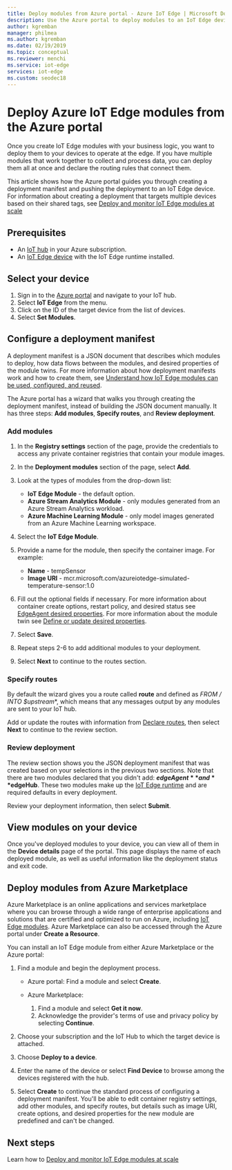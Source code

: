 ```yaml
---
title: Deploy modules from Azure portal - Azure IoT Edge | Microsoft Docs 
description: Use the Azure portal to deploy modules to an IoT Edge device
author: kgremban
manager: philmea
ms.author: kgremban
ms.date: 02/19/2019
ms.topic: conceptual
ms.reviewer: menchi
ms.service: iot-edge
services: iot-edge
ms.custom: seodec18
---
```


# Deploy Azure IoT Edge modules from the Azure portal

Once you create IoT Edge modules with your business logic, you want to deploy them to your devices to operate at the edge. If you have multiple modules that work together to collect and process data, you can deploy them all at once and declare the routing rules that connect them.

This article shows how the Azure portal guides you through creating a deployment manifest and pushing the deployment to an IoT Edge device. For information about creating a deployment that targets multiple devices based on their shared tags, see [Deploy and monitor IoT Edge modules at scale](how-to-deploy-monitor.md)

## Prerequisites

* An [IoT hub](../iot-hub/iot-hub-create-through-portal.md) in your Azure subscription.
* An [IoT Edge device](how-to-register-device-portal.md) with the IoT Edge runtime installed.

## Select your device

1. Sign in to the [Azure portal](https://portal.azure.com) and navigate to your IoT hub.
1. Select **IoT Edge** from the menu.
1. Click on the ID of the target device from the list of devices.
1. Select **Set Modules**.

## Configure a deployment manifest

A deployment manifest is a JSON document that describes which modules to deploy, how data flows between the modules, and desired properties of the module twins. For more information about how deployment manifests work and how to create them, see [Understand how IoT Edge modules can be used, configured, and reused](module-composition.md).

The Azure portal has a wizard that walks you through creating the deployment manifest, instead of building the JSON document manually. It has three steps: **Add modules**, **Specify routes**, and **Review deployment**.

### Add modules

1. In the **Registry settings** section of the page, provide the credentials to access any private container registries that contain your module images.

1. In the **Deployment modules** section of the page, select **Add**.

1. Look at the types of modules from the drop-down list:

   * **IoT Edge Module** - the default option.
   * **Azure Stream Analytics Module** - only modules generated from an Azure Stream Analytics workload.
   * **Azure Machine Learning Module** - only model images generated from an Azure Machine Learning workspace.

1. Select the **IoT Edge Module**.

1. Provide a name for the module, then specify the container image. For example:

   * **Name** - tempSensor
   * **Image URI** - mcr.microsoft.com/azureiotedge-simulated-temperature-sensor:1.0

1. Fill out the optional fields if necessary. For more information about container create options, restart policy, and desired status see [EdgeAgent desired properties](module-edgeagent-edgehub.md#edgeagent-desired-properties). For more information about the module twin see [Define or update desired properties](module-composition.md#define-or-update-desired-properties).

1. Select **Save**.

1. Repeat steps 2-6 to add additional modules to your deployment.

1. Select **Next** to continue to the routes section.

### Specify routes

By default the wizard gives you a route called **route** and defined as **FROM /* INTO $upstream**, which means that any messages output by any modules are sent to your IoT hub.  

Add or update the routes with information from [Declare routes](module-composition.md#declare-routes), then select **Next** to continue to the review section.

### Review deployment

The review section shows you the JSON deployment manifest that was created based on your selections in the previous two sections. Note that there are two modules declared that you didn't add: **$edgeAgent** and **$edgeHub**. These two modules make up the [IoT Edge runtime](iot-edge-runtime.md) and are required defaults in every deployment.

Review your deployment information, then select **Submit**.

## View modules on your device

Once you've deployed modules to your device, you can view all of them in the **Device details** page of the portal. This page displays the name of each deployed module, as well as useful information like the deployment status and exit code.

## Deploy modules from Azure Marketplace

Azure Marketplace is an online applications and services marketplace where you can browse through a wide range of enterprise applications and solutions that are certified and optimized to run on Azure, including [IoT Edge modules](https://azuremarketplace.microsoft.com/marketplace/apps/category/internet-of-things?page=1&subcategories=iot-edge-modules). Azure Marketplace can also be accessed through the Azure portal under **Create a Resource**.

You can install an IoT Edge module from either Azure Marketplace or the Azure portal:

1. Find a module and begin the deployment process.

   * Azure portal: Find a module and select **Create**.

   * Azure Marketplace:

     1. Find a module and select **Get it now**.
     1. Acknowledge the provider's terms of use and privacy policy by selecting **Continue**.

1. Choose your subscription and the IoT Hub to which the target device is attached.

1. Choose **Deploy to a device**.

1. Enter the name of the device or select **Find Device** to browse among the devices registered with the hub.

1. Select **Create** to continue the standard process of configuring a deployment manifest. You'll be able to edit container registry settings, add other modules, and specify routes, but details such as image URI, create options, and desired properties for the new module are predefined and can't be changed.

## Next steps

Learn how to [Deploy and monitor IoT Edge modules at scale](how-to-deploy-monitor.md)
